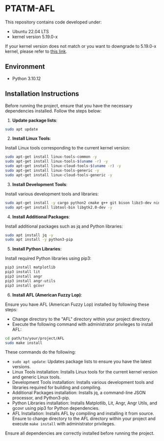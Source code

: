 # PTATM-AFL

This repository contains code developed under:
- Ubuntu 22.04 LTS
- kernel version 5.19.0-x

If your kernel version does not match or you want to downgrade to 5.19.0-x kernel, please refer to [this link](https://www.haoyep.com/posts/ptatm-1/).

## Environment

- Python 3.10.12

## Installation Instructions

Before running the project, ensure that you have the necessary dependencies installed. Follow the steps below:

1. **Update package lists**:

```bash
sudo apt update
```

2. **Install Linux Tools**:

Install Linux tools corresponding to the current kernel version:

```bash
sudo apt-get install linux-tools-common -y
sudo apt-get install linux-tools-$(uname -r) -y
sudo apt-get install linux-cloud-tools-$(uname -r) -y
sudo apt-get install linux-tools-generic -y
sudo apt-get install linux-cloud-tools-generic -y
```

3. **Install Development Tools**:

Install various development tools and libraries:

```bash
sudo apt-get install -y cargo python2 cmake g++ git bison libz3-dev ninja-build python3-pip zlib1g-dev
sudo apt-get install libtool-bin libgtk2.0-dev -y
```

4. **Install Additional Packages**:

Install additional packages such as jq and Python libraries:

```bash
sudo apt install jq -y
sudo apt install -y python3-pip
```

5. **Install Python Libraries**:

Install required Python libraries using pip3:

```bash
pip3 install matplotlib
pip3 install lit
pip3 install angr
pip3 install angr-utils
pip3 install gcovr
```

6. **Install AFL (American Fuzzy Lop)**:

Ensure you have AFL (American Fuzzy Lop) installed by following these steps:
- Change directory to the "AFL" directory within your project directory.
- Execute the following command with administrator privileges to install AFL:

```bash
cd path/to/your/project/AFL
sudo make install
```

These commands do the following:

- `sudo apt update`: Updates package lists to ensure you have the latest versions.
- Linux Tools installation: Installs Linux tools for the current kernel version and generic Linux tools.
- Development Tools installation: Installs various development tools and libraries required for building and compiling.
- Additional Packages installation: Installs jq, a command-line JSON processor, and Python3-pip.
- Python Libraries installation: Installs Matplotlib, Lit, Angr, Angr Utils, and gcovr using pip3 for Python dependencies.
- AFL Installation: Installs AFL by compiling and installing it from source. Ensure to change directory to the AFL directory within your project and execute `make install` with administrator privileges.

Ensure all dependencies are correctly installed before running the project.